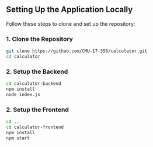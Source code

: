 ## Setting Up the Application Locally

Follow these steps to clone and set up the repository:

### 1. Clone the Repository
```bash
git clone https://github.com/CMU-17-356/calculator.git
cd calculator
```
### 2. Setup the Backend
```bash
cd calculator-backend
npm install
node index.js
```

### 2. Setup the Frontend
```bash
cd ..
cd calculator-frontend
npm install
npm start
```